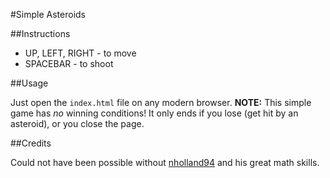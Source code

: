 #Simple Asteroids

##Instructions

 * UP, LEFT, RIGHT - to move
 * SPACEBAR - to shoot

 ##Usage

 Just open the `index.html` file on any modern browser.
 __NOTE:__ This simple game has _no_ winning conditions! It only ends if you lose (get hit by an asteroid), or you close the page.

 ##Credits

 Could not have been possible without [nholland94](https://github.com/nholland94) and his great math skills.
